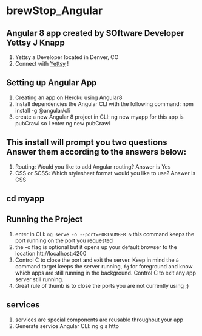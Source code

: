 # brewStop_Angular
## Angular 8 app created by SOftware Developer Yettsy J Knapp 
1. Yettsy a Developer located in Denver, CO
1. Connect with [Yettsy](www.linkedin.com/in/yettsy-jo-knapp) !


## Setting up Angular App
1. Creating an app on Heroku using Angular8 
1. Install dependencies the Angular CLI with the following command: npm install -g @angular/cli
1. create a new Angular 8 project in CLI: ng new myapp for this app is pubCrawl so I enter ng new pubCrawl
## This install will prompt you two questions Answer them according to the answers below:

1. Routing: Would you like to add Angular routing? Answer is Yes                                                                          
2. CSS or SCSS: Which stylesheet format would you like to use? Answer is  CSS
    
## cd myapp 
## Running the Project
1. enter in CLI: ```ng serve -o --port=PORTNUMBER &``` this command keeps the port running on the port you requested 
1. the -o flag is optional but it opens up your default browser to the location htt://localhost:4200
1. Control C to close the port and exit the server. Keep in mind the ```&``` command target keeps the server running, ```fg``` for foreground and know which apps are still running in the background. Control C to exit any app server still running. 
1. Great rule of thumb is to close the ports you are not currently using ;)

## services 
1. services are special components are reusable throughout your app
1. Generate service Angular CLI: ng g s http